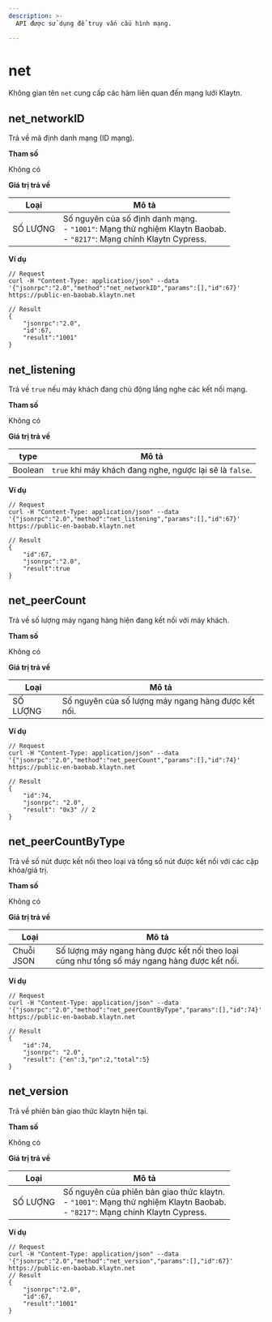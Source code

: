 ```yaml
---
description: >-
  API được sử dụng để truy vấn cấu hình mạng.

---
```


# net

Không gian tên `net` cung cấp các hàm liên quan đến mạng lưới Klaytn.


## net_networkID <a id="net_networkid"></a>

Trả về mã định danh mạng (ID mạng).

**Tham số**

Không có

**Giá trị trả về**

| Loại    | Mô tả                                                                                                                                  |
| -------- | -------------------------------------------------------------------------------------------------------------------------------------- |
| SỐ LƯỢNG | Số nguyên của số định danh mạng.<br/> - `"1001"`: Mạng thử nghiệm Klaytn Baobab.<br/> - `"8217"`: Mạng chính Klaytn Cypress. |

**Ví dụ**

```shell
// Request
curl -H "Content-Type: application/json" --data '{"jsonrpc":"2.0","method":"net_networkID","params":[],"id":67}' https://public-en-baobab.klaytn.net

// Result
{
    "jsonrpc":"2.0",
    "id":67,
    "result":"1001"
}
```


## net_listening <a id="net_listening"></a>

Trả về `true` nếu máy khách đang chủ động lắng nghe các kết nối mạng.

**Tham số**

Không có

**Giá trị trả về**

| type    | Mô tả                                                    |
| ------- | -------------------------------------------------------- |
| Boolean | `true` khi máy khách đang nghe, ngược lại sẽ là `false`. |

**Ví dụ**

```shell
// Request
curl -H "Content-Type: application/json" --data '{"jsonrpc":"2.0","method":"net_listening","params":[],"id":67}' https://public-en-baobab.klaytn.net

// Result
{
    "id":67,
    "jsonrpc":"2.0",
    "result":true
}
```


## net_peerCount <a id="net_peercount"></a>

Trả về số lượng máy ngang hàng hiện đang kết nối với máy khách.

**Tham số**

Không có

**Giá trị trả về**

| Loại    | Mô tả                                               |
| -------- | --------------------------------------------------- |
| SỐ LƯỢNG | Số nguyên của số lượng máy ngang hàng được kết nối. |

**Ví dụ**

```shell
// Request
curl -H "Content-Type: application/json" --data '{"jsonrpc":"2.0","method":"net_peerCount","params":[],"id":74}' https://public-en-baobab.klaytn.net

// Result
{
    "id":74,
    "jsonrpc": "2.0",
    "result": "0x3" // 2
}
```

## net_peerCountByType <a id="net_peercountbytype"></a>

Trả về số nút được kết nối theo loại và tổng số nút được kết nối với các cặp khóa/giá trị.

**Tham số**

Không có

**Giá trị trả về**

| Loại      | Mô tả                                                                                        |
| ---------- | -------------------------------------------------------------------------------------------- |
| Chuỗi JSON | Số lượng máy ngang hàng được kết nối theo loại cũng như tổng số máy ngang hàng được kết nối. |

**Ví dụ**

```shell
// Request
curl -H "Content-Type: application/json" --data '{"jsonrpc":"2.0","method":"net_peerCountByType","params":[],"id":74}' https://public-en-baobab.klaytn.net

// Result
{
    "id":74,
    "jsonrpc": "2.0",
    "result": {"en":3,"pn":2,"total":5}
}
```

## net_version <a id="net_version"></a>

Trả về phiên bản giao thức klaytn hiện tại.

**Tham số**

Không có

**Giá trị trả về**

| Loại    | Mô tả                                                                                                                                           |
| -------- | ----------------------------------------------------------------------------------------------------------------------------------------------- |
| SỐ LƯỢNG | Số nguyên của phiên bản giao thức klaytn.<br/> - `"1001"`: Mạng thử nghiệm Klaytn Baobab.<br/> - `"8217"`: Mạng chính Klaytn Cypress. |

**Ví dụ**

```shell
// Request
curl -H "Content-Type: application/json" --data '{"jsonrpc":"2.0","method":"net_version","params":[],"id":67}' https://public-en-baobab.klaytn.net
// Result
{
    "jsonrpc":"2.0",
    "id":67,
    "result":"1001"
}
```
